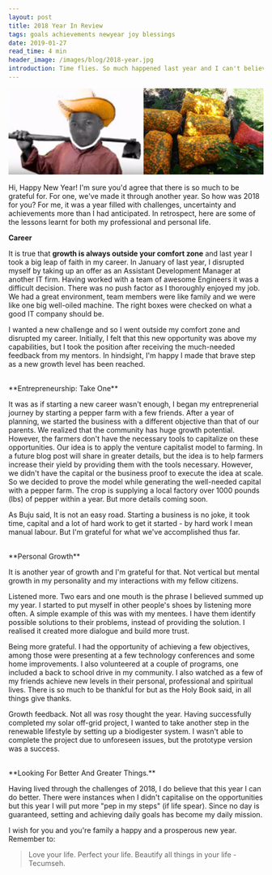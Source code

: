 ```yaml
---
layout: post
title: 2018 Year In Review
tags: goals achievements newyear joy blessings
date: 2019-01-27
read_time: 4 min
header_image: /images/blog/2018-year.jpg
introduction: Time flies. So much happened last year and I can't believe we are at the begining of another new year. How was 2018 for you? Here is a summary of how mine went. 
---
```



!["2018 Year In Review"](/images/blog/2018-year_review_farmer.jpeg "2018 Year In Review")


Hi, Happy New Year! I'm sure you'd agree that there is so much to be grateful for. For one, we've made it through another year. So how was 2018 for you? For me, it was a year filled with challenges, uncertainty and achievements more than I had anticipated. In retrospect, here are some of the lessons learnt for both my professional and personal life.


**Career**

It is true that **growth is always outside your comfort zone** and last year I took a big leap of faith in my career. In January of last year, I disrupted myself by taking up an offer as an Assistant Development Manager at another IT firm. Having worked with a team of awesome Engineers it was a difficult decision. There was no push factor as I thoroughly enjoyed my job. We had a great environment, team members were like family and we were like one big well-oiled machine. The right boxes were checked on what a good IT company should be. 

I wanted a new challenge and so I went outside my comfort zone and disrupted my career. Initially, I felt that this new opportunity was above my capabilities, but I took the position after receiving the much-needed feedback from my mentors. In hindsight, I'm happy I made that brave step as a new growth level has been reached.

<br/>
**Entrepreneurship: Take One**

It was as if starting a new career wasn't enough, I began my entreprenerial journey by starting a pepper farm with a few friends. After a year of planning, we started the business with a different objective than that of our parents. We realized that the community has huge growth potential. However, the farmers don't have the necessary tools to capitalize on these opportunities. Our idea is to apply the venture capitalist model to farming. In a future blog post will share in greater details, but the idea is to help farmers increase their yield by providing them with the tools necessary. However, we didn't have the capital or the business proof to execute the idea at scale. So we decided to prove the model while generating the well-needed capital with a pepper farm. The crop is supplying a local factory over 1000 pounds (lbs) of pepper within a year. But more details coming soon.

As Buju said, It is not an easy road. Starting a business is no joke, it took time, capital and a lot of hard work to get it started - by hard work I mean manual labour. But I'm grateful for what we've accomplished thus far.

<br/>
**Personal Growth**

It is another year of growth and I'm grateful for that. Not vertical but mental growth in my personality and my interactions with my fellow citizens.

Listened more. Two ears and one mouth is the phrase I believed summed up my year. I started to put myself in other people's shoes by listening more often. A simple example of this was with my mentees. I have them identify possible solutions to their problems, instead of providing the solution. I realised it created more dialogue and build more trust.

Being more grateful. I had the opportunity of achieving a few objectives, among those were presenting at a few technology conferences and some home improvements. I also volunteered at a couple of programs, one included a back to school drive in my community. I also watched as a few of my friends achieve new levels in their personal, professional and spiritual lives. There is so much to be thankful for but as the Holy Book said, in all things give thanks.

Growth feedback. Not all was rosy thought the year. Having successfully completed my solar off-grid project, I wanted to take another step in the renewable lifestyle by setting up a biodigester system. I wasn't able to complete the project due to unforeseen issues, but the prototype version was a success. 

<br/>
**Looking For Better And Greater Things.**

Having lived through the challenges of 2018, I do believe that this year I can do better. There were instances when I didn't capitalise on the opportunities but this year I will put more "pep in my steps" (if life spear). Since no day is guaranteed, setting and achieving daily goals has become my daily mission. 

I wish for you and you're family a happy and a prosperous new year. Remember to:

> Love your life. Perfect your life. Beautify all things in your life - Tecumseh. 

